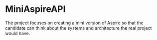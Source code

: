 # MiniAspireAPI
The project focuses on creating a mini version of Aspire so that the candidate can think about the systems and architecture the real project would have.
